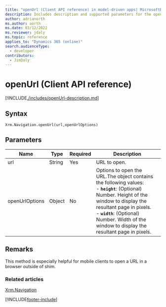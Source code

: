 ```yaml
---
title: "openUrl (Client API reference) in model-driven apps| MicrosoftDocs"
description: Includes description and supported parameters for the openUrl method.
author: adrianorth
ms.author: aorth
ms.date: 03/12/2022
ms.reviewer: jdaly
ms.topic: reference
applies_to: "Dynamics 365 (online)"
search.audienceType: 
  - developer
contributors:
  - JimDaly
---
```

# openUrl (Client API reference)



[!INCLUDE[./includes/openUrl-description.md](./includes/openUrl-description.md)]

## Syntax

`Xrm.Navigation.openUrl(url,openUrlOptions)`

## Parameters

|Name |Type |Required |Description |
|---|---|---|---|
|url|String|Yes|URL to open.|
|openUrlOptions|Object|No|Options to open the URL.The object contains the following values:<br/>- **`height`**: (Optional) Number. Height of the window to display the resultant page in pixels.<br/>- **`width`**: (Optional) Number. Width of the window to display the resultant page in pixels.|

## Remarks

This method is especially helpful for mobile clients to open a URL in a browser outside of shim.

 ### Related articles

[Xrm.Navigation](../xrm-navigation.md)



[!INCLUDE[footer-include](../../../../../includes/footer-banner.md)]
